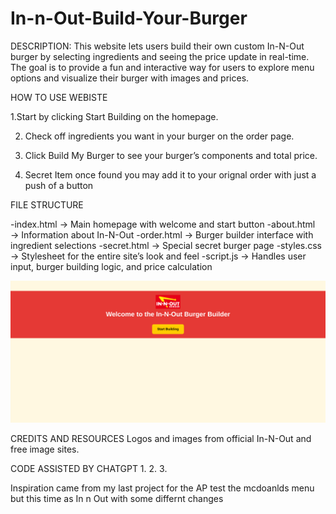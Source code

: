 # In-n-Out-Build-Your-Burger

DESCRIPTION:
This website lets users build their own custom In-N-Out burger by selecting ingredients and seeing the price update in real-time. The goal is to provide a fun and interactive way for users to explore menu options and visualize their burger with images and prices.


HOW TO USE WEBISTE

1.Start by clicking Start Building on the homepage.

2. Check off ingredients you want in your burger on the order page.

3. Click Build My Burger to see your burger’s components and total price.

4. Secret Item once found you may add it to your orignal order with just a push of a button



FILE STRUCTURE 

-index.html → Main homepage with welcome and start button
-about.html → Information about In-N-Out
-order.html → Burger builder interface with ingredient selections
-secret.html → Special secret burger page
-styles.css → Stylesheet for the entire site’s look and feel
-script.js → Handles user input, burger building logic, and price calculation

![](./homepage.png)

CREDITS AND RESOURCES
Logos and images from official In-N-Out and free image sites.

CODE ASSISTED BY CHATGPT
1.<!--AI used to display the selected burger ingredients and update the total price-->
2.<!-- AI used for the syntax to create the images that are displayed -->
3. <!--AI used for syntax of the button to get to and create the secret menu-->

Inspiration came from my last project for the AP test the mcdoanlds menu but this time as In n Out with some differnt changes

















